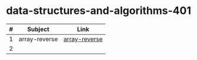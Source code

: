 # data-structures-and-algorithms-401

|#|Subject|Link|
|-----|--------|--------|
|1   |array-reverse|[array-reverse](./Challenge/codeChallenge.jpg)|
|2   |    ||
